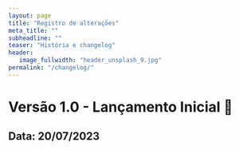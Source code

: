 ```yaml
---
layout: page
title: "Registro de alterações"
meta_title: ""
subheadline: ""
teaser: "História e changelog"
header:
   image_fullwidth: "header_unsplash_9.jpg"
permalink: "/changelog/"
---
```


# Versão 1.0 - Lançamento Inicial 🎉

## Data:   20/07/2023

